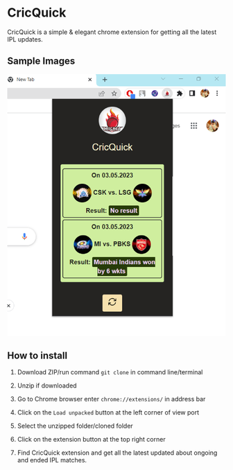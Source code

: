 # CricQuick

CricQuick is a simple & elegant chrome extension for getting all the latest IPL updates.

## Sample Images

![alt text](https://raw.githubusercontent.com/neerajnishad5/cricket-chrome-extension/master/updateImg.png)


## How to install

1. Download ZIP/run command `git clone` in command line/terminal

2. Unzip if downloaded

3. Go to Chrome browser enter `chrome://extensions/` in address bar

4. Click on the `Load unpacked` button at the left corner of view port

5. Select the unzipped folder/cloned folder

6. Click on the extension button at the top right corner

7. Find CricQuick extension and get all the latest updated about ongoing and ended IPL matches.
